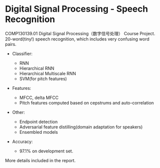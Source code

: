 # Digital Signal Processing - Speech Recognition

COMP130139.01 Digital Signal Processing（数字信号处理） Course Project. 20-word(tiny!) speech recognition, which includes very confusing word pairs.

- Classifier:
  - RNN
  - Hierarchical RNN
  - Hierarchical Multiscale RNN
  - SVM(for pitch features)
  
- Features:
  - MFCC, delta MFCC
  - Pitch features computed based on cepstrums and auto-correlation

- Other:
  - Endpoint detection
  - Adversarial feature distilling(domain adaptation for speakers)
  - Ensembled models

- Accuracy: 
  - 97.1% on development set.
  
More details included in the report.
 
